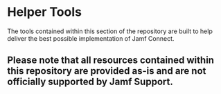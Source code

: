 # Helper Tools

The tools contained within this section of the repository are built to help deliver the best possible implementation of Jamf Connect.

## Please note that all resources contained within this repository are provided as-is and are not officially supported by Jamf Support.
